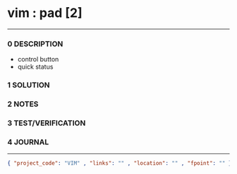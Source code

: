 # vim : pad [2]

--------------------------------

### 0 DESCRIPTION

- control button
- quick status

### 1 SOLUTION

### 2 NOTES

### 3 TEST/VERIFICATION

### 4 JOURNAL

--------------------------------

```json
{ "project_code": "VIM" , "links": "" , "location": "" , "fpoint": "" }
```
